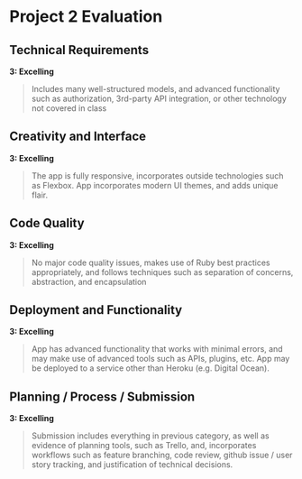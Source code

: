 # Project 2 Evaluation

## Technical Requirements
**3: Excelling**
>Includes many well-structured models, and advanced functionality such as authorization, 3rd-party API integration, or other technology not covered in class

## Creativity and Interface
**3: Excelling**
>The app is fully responsive, incorporates outside technologies such as Flexbox. App incorporates modern UI themes, and adds unique flair.

## Code Quality
**3: Excelling**
>No major code quality issues, makes use of Ruby best practices appropriately, and follows techniques such as separation of concerns, abstraction, and encapsulation

## Deployment and Functionality
**3: Excelling**
>App has advanced functionality that works with minimal errors, and may make use of advanced tools such as APIs, plugins, etc. App may be deployed to a service other than Heroku (e.g. Digital Ocean).

## Planning / Process / Submission
**3: Excelling**
>Submission includes everything in previous category, as well as evidence of planning tools, such as Trello, and, incorporates workflows such as feature branching, code review, github issue / user story tracking, and justification of technical decisions.
